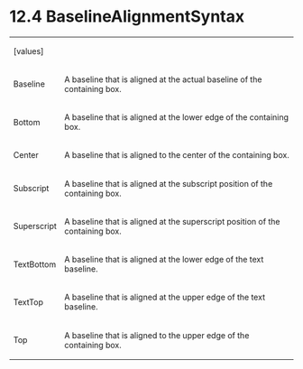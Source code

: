<html dir="LTR" xmlns:mshelp="http://msdn.microsoft.com/mshelp" xmlns:ddue="http://ddue.schemas.microsoft.com/authoring/2003/5" xmlns:xlink="http://www.w3.org/1999/xlink" xmlns:tool="http://www.microsoft.com/tooltip"><body><input type="hidden" id="userDataCache" class="userDataStyle"><input type="hidden" id="hiddenScrollOffset"><img id="dropDownImage" style="display:none; height:0; width:0;" src="../local/drpdown.gif"><img id="dropDownHoverImage" style="display:none; height:0; width:0;" src="../local/drpdown_orange.gif"><img id="collapseImage" style="display:none; height:0; width:0;" src="../local/collapse.gif"><img id="expandImage" style="display:none; height:0; width:0;" src="../local/exp.gif"><img id="collapseAllImage" style="display:none; height:0; width:0;" src="../local/collall.gif"><img id="expandAllImage" style="display:none; height:0; width:0;" src="../local/expall.gif"><img id="copyImage" style="display:none; height:0; width:0;" src="../local/copycode.gif"><img id="copyHoverImage" style="display:none; height:0; width:0;" src="../local/copycodeHighlight.gif"><div id="header"><h1 class="heading">12.4 BaselineAlignmentSyntax</h1></div><div id="mainSection"><div id="mainBody"><div id="allHistory" class="saveHistory" onsave="saveAll()" onload="loadAll()"></div>
			<div id="sectionSection0" class="section" name="collapseableSection"><content xmlns="http://ddue.schemas.microsoft.com/authoring/2003/5" xmlns:wsd="http://wsdev.schemas.microsoft.com/authoring/2008/2" xmlns:msxsl="urn:schemas-microsoft-com:xslt" xmlns:script="urn:script" xmlns:build="urn:build">
				</content></div><div id="sectionSection1" class="section" name="collapseableSection"><content xmlns="http://ddue.schemas.microsoft.com/authoring/2003/5" xmlns:wsd="http://wsdev.schemas.microsoft.com/authoring/2008/2" xmlns:msxsl="urn:schemas-microsoft-com:xslt" xmlns:script="urn:script" xmlns:build="urn:build">
					<p xmlns=""><b></b></p><table class="ProtocolAuthoredTable" xmlns=""><tr>
								<td>
									<p>[values]</p>
								</td>
								<td>
								</td>
							</tr><tr>
							<td>
								<p>Baseline</p>
							</td>
							<td>
								<p>A baseline that is aligned at the actual baseline of the containing box.</p>
							</td>
						</tr><tr>
							<td>
								<p>Bottom</p>
							</td>
							<td>
								<p>A baseline that is aligned at the lower edge of the containing box.</p>
							</td>
						</tr><tr>
							<td>
								<p>Center</p>
							</td>
							<td>
								<p>A baseline that is aligned to the center of the containing box.</p>
							</td>
						</tr><tr>
							<td>
								<p>Subscript</p>
							</td>
							<td>
								<p>A baseline that is aligned at the subscript position of the containing box.</p>
							</td>
						</tr><tr>
							<td>
								<p>Superscript</p>
							</td>
							<td>
								<p>A baseline that is aligned at the superscript position of the containing box.</p>
							</td>
						</tr><tr>
							<td>
								<p>TextBottom</p>
							</td>
							<td>
								<p>A baseline that is aligned at the lower edge of the text baseline.</p>
							</td>
						</tr><tr>
							<td>
								<p>TextTop</p>
							</td>
							<td>
								<p>A baseline that is aligned at the upper edge of the text baseline.</p>
							</td>
						</tr><tr>
							<td>
								<p>Top</p>
							</td>
							<td>
								<p>A baseline that is aligned to the upper edge of the containing box.</p>
							</td>
						</tr></table>
				</content></div><!--[if gte IE 5]>
			<tool:tip element="languageFilterToolTip" avoidmouse="false"/>
		<![endif]--></div><a name="feedback"></a><span></span></div></body></html>
